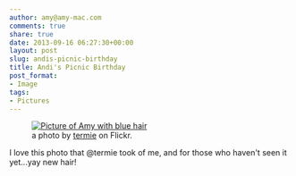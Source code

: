 ```yaml
---
author: amy@amy-mac.com
comments: true
share: true
date: 2013-09-16 06:27:30+00:00
layout: post
slug: andis-picnic-birthday
title: Andi's Picnic Birthday
post_format:
- Image
tags:
- Pictures
---
```


<figure class="text-center">
  <a href="http://www.flickr.com/photos/termie/9766344364/">
  <img src="https://farm8.staticflickr.com/7393/9766344364_c0439a6ab2.jpg" alt="Picture of Amy with blue hair">
  </a>
  <figcaption>a photo by <a href="http://www.flickr.com/photos/termie/">termie</a> on Flickr.</figcaption>
</figure>

I love this photo that @termie took of me, and for those who haven't seen it yet...yay new hair!
